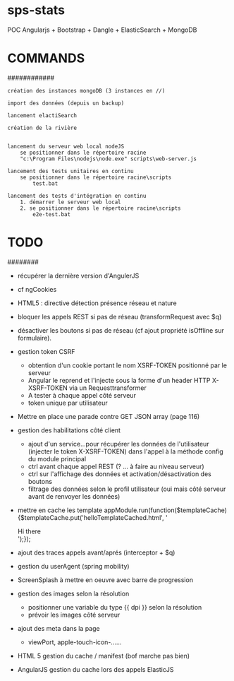 sps-stats
=========

POC Angularjs + Bootstrap + Dangle + ElasticSearch + MongoDB

# COMMANDS #
############

    création des instances mongoDB (3 instances en //)

    import des données (depuis un backup)

    lancement elactiSearch

    création de la rivière


    lancement du serveur web local nodeJS
        se positionner dans le répertoire racine
        "c:\Program Files\nodejs\node.exe" scripts\web-server.js

    lancement des tests unitaires en continu
        se positionner dans le répertoire racine\scripts
            test.bat

    lancement des tests d'intégration en continu
        1. démarrer le serveur web local
        2. se positionner dans le répertoire racine\scripts
            e2e-test.bat



# TODO #
########

- récupérer la dernière version d'AngulerJS

- cf ngCookies

- HTML5 : directive détection présence réseau et nature
- bloquer les appels REST si pas de réseau (transformRequest avec $q)
- désactiver les boutons si pas de réseau  (cf ajout propriété isOffline sur formulaire).

- gestion token CSRF
    - obtention d'un cookie portant le nom XSRF-TOKEN positionné par le serveur
    - Angular le reprend et l'injecte sous la forme d'un header HTTP X-XSRF-TOKEN via un Requesttransformer
    - A tester à chaque appel côté serveur
    - token unique par utilisateur

- Mettre en place une parade contre GET JSON array (page 116)

- gestion des habilitations côté client
    - ajout d'un service...pour récupérer les données de l'utilisateur (injecter le token X-XSRF-TOKEN)
        dans l'appel à la méthode config du module principal
    - ctrl avant chaque appel REST (? ... à faire au niveau serveur)
    - ctrl sur l'affichage des données et activation/désactivation des boutons
    - filtrage des données selon le profil utilisateur (oui mais côté serveur avant de renvoyer les données)

- mettre en cache les template
    appModule.run(function($templateCache) {$templateCache.put('helloTemplateCached.html', '<div>Hi there</div>');});

- ajout des traces appels avant/aprés (interceptor + $q)

- gestion du userAgent (spring mobility)

- ScreenSplash à mettre en oeuvre avec barre de progression

- gestion des images selon la résolution
    - positionner une variable du type {{ dpi }} selon la résolution
    - prévoir les images côté serveur

- ajout des meta dans la page
   - viewPort, apple-touch-icon-......

- HTML 5 gestion du cache / manifest (bof marche pas bien)

- AngularJS gestion du cache lors des appels ElasticJS


